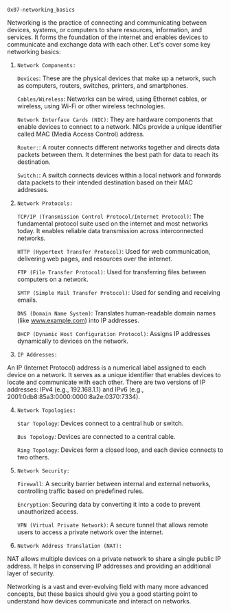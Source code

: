 `0x07-networking_basics`

Networking is the practice of connecting and communicating between devices, systems, or computers to share resources,
information, and services. It forms the foundation of the internet and enables devices to communicate and exchange
data with each other. Let's cover some key networking basics:

1. `Network Components:`

	`Devices`: These are the physical devices that make up a network, such as computers, routers, switches,
	printers, and smartphones.

	`Cables/Wireless`: Networks can be wired, using Ethernet cables, or wireless, using Wi-Fi or other wireless
	technologies.

	`Network Interface Cards (NIC)`: They are hardware components that enable devices to connect to a network.
	NICs provide a unique identifier called MAC (Media Access Control) address.

	`Router:`: A router connects different networks together and directs data packets between them. It determines
	the best path for data to reach its destination.

	`Switch:`: A switch connects devices within a local network and forwards data packets to their intended
	destination based on their MAC addresses.

2. `Network Protocols:`

	`TCP/IP (Transmission Control Protocol/Internet Protocol)`: The fundamental protocol suite used on the internet
	and most networks today. It enables reliable data transmission across interconnected networks.

	`HTTP (Hypertext Transfer Protocol)`: Used for web communication, delivering web pages, and resources over the
	internet.

	`FTP (File Transfer Protocol)`: Used for transferring files between computers on a network.

	`SMTP (Simple Mail Transfer Protocol)`: Used for sending and receiving emails.

	`DNS (Domain Name System)`: Translates human-readable domain names (like www.example.com) into IP addresses.

	`DHCP (Dynamic Host Configuration Protocol)`: Assigns IP addresses dynamically to devices on the network.

3. `IP Addresses:`

An IP (Internet Protocol) address is a numerical label assigned to each device on a network. It serves as a unique
identifier that enables devices to locate and communicate with each other. There are two versions of
IP addresses: IPv4 (e.g., 192.168.1.1) and IPv6 (e.g., 2001:0db8:85a3:0000:0000:8a2e:0370:7334).

4. `Network Topologies:`

	`Star Topology`: Devices connect to a central hub or switch.

	`Bus Topology`: Devices are connected to a central cable.

	`Ring Topology`: Devices form a closed loop, and each device connects to two others.

5. `Network Security:`

	`Firewall`: A security barrier between internal and external networks, controlling traffic based on predefined
	rules.

	`Encryption`: Securing data by converting it into a code to prevent unauthorized access.

	`VPN (Virtual Private Network)`: A secure tunnel that allows remote users to access a private network over the
	internet.

6. `Network Address Translation (NAT):`

NAT allows multiple devices on a private network to share a single public IP address. It helps in conserving IP
addresses and providing an additional layer of security.

Networking is a vast and ever-evolving field with many more advanced concepts, but these basics should give you a good
starting point to understand how devices communicate and interact on networks.
